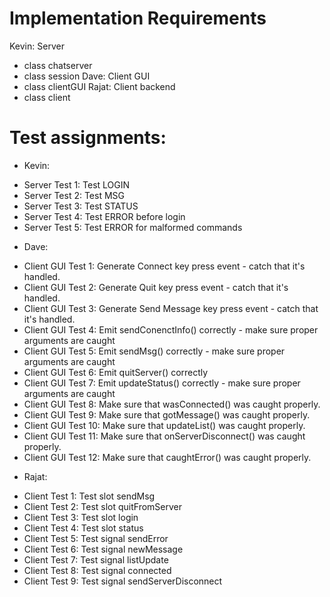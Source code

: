 

Implementation Requirements
===========
Kevin: Server
 * class chatserver
 * class session
Dave: Client GUI
 * class clientGUI
Rajat: Client backend
 * class client

Test assignments:
===========
 * Kevin:
  - Server Test 1: Test LOGIN
  - Server Test 2: Test MSG
  - Server Test 3: Test STATUS
  - Server Test 4: Test ERROR before login
  - Server Test 5: Test ERROR for malformed commands
 * Dave:
  - Client GUI Test 1: Generate Connect key press event - catch that it's handled.
  - Client GUI Test 2: Generate Quit key press event - catch that it's handled.
  - Client GUI Test 3: Generate Send Message key press event - catch that it's handled.
  - Client GUI Test 4: Emit sendConenctInfo() correctly - make sure proper arguments are caught
  - Client GUI Test 5: Emit sendMsg() correctly - make sure proper arguments are caught
  - Client GUI Test 6: Emit quitServer() correctly
  - Client GUI Test 7: Emit updateStatus() correctly - make sure proper arguments are caught
  - Client GUI Test 8: Make sure that wasConnected() was caught properly.
  - Client GUI Test 9: Make sure that gotMessage() was caught properly.
  - Client GUI Test 10: Make sure that updateList() was caught properly.
  - Client GUI Test 11: Make sure that onServerDisconnect() was caught properly.
  - Client GUI Test 12: Make sure that caughtError() was caught properly.
 * Rajat:
  - Client Test 1: Test slot sendMsg
  - Client Test 2: Test slot quitFromServer
  - Client Test 3: Test slot login
  - Client Test 4: Test slot status
  - Client Test 5: Test signal sendError
  - Client Test 6: Test signal newMessage
  - Client Test 7: Test signal listUpdate
  - Client Test 8: Test signal connected
  - Client Test 9: Test signal sendServerDisconnect